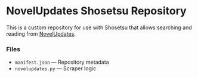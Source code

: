 # NovelUpdates Shosetsu Repository

This is a custom repository for use with Shosetsu that allows searching and reading from [NovelUpdates](https://www.novelupdates.com/).

### Files
- `manifest.json` — Repository metadata
- `novelupdates.py` — Scraper logic
